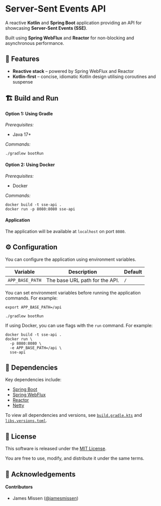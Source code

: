 # Server-Sent Events API

A reactive **Kotlin** and **Spring Boot** application providing an API for showcasing **Server-Sent Events (SSE)**.

Built using **Spring WebFlux** and **Reactor** for non-blocking and asynchronous performance.

## 🚀 Features

- **Reactive stack** – powered by Spring WebFlux and Reactor
- **Kotlin-first** – concise, idiomatic Kotlin design utilising coroutines and suspense

## 🏗️ Build and Run

#### Option 1: Using Gradle

_Prerequisites:_

- Java 17+

_Commands:_

```
./gradlew bootRun
```

#### Option 2: Using Docker

_Prerequisites:_

- Docker

_Commands:_

```
docker build -t sse-api .
docker run -p 8080:8080 sse-api
```

#### Application

The application will be available at `localhost` on port `8080`.

## ⚙️ Configuration

You can configure the application using environment variables.

| Variable        | Description                    | Default |
|-----------------|--------------------------------|---------|
| `APP_BASE_PATH` | The base URL path for the API. | `/`     |

You can set environment variables before running the application commands. For example:

```
export APP_BASE_PATH=/api

./gradlew bootRun
```

If using Docker, you can use flags with the `run` command. For example:

```
docker build -t sse-api .
docker run \
  -p 8080:8080 \
  -e APP_BASE_PATH=/api \
  sse-api
```

## 🧩 Dependencies

Key dependencies include:

- [Spring Boot](https://spring.io/projects/spring-boot)
- [Spring WebFlux](https://docs.spring.io/spring-framework/reference/web/webflux.html)
- [Reactor](https://projectreactor.io/)
- [Netty](https://netty.io/)

To view all dependencies and versions, see [`build.gradle.kts`](api/build.gradle.kts) and
[`libs.versions.toml`](gradle/libs.versions.toml).

## 📄 License

This software is released under the [MIT License](LICENSE).

You are free to use, modify, and distribute it under the same terms.

## 👤 Acknowledgements

#### Contributors

- James Missen ([@jamesmissen](https://github.com/jamesmissen))
